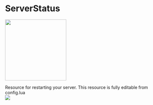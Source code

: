 # ServerStatus
<img src="https://i.imgur.com/UE1mLlB.png" width="200px" height="200px" align="center">

Resource for restarting your server. This resource is fully editable from config.lua 
<br>
<img src="https://imgur.com/a/ruIX9Me">
